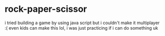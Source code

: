 # rock-paper-scissor
i tried building a game by using java script but i couldn't make it multiplayer :(
even kids can make this lol, i was just practicing if i can do something uk
